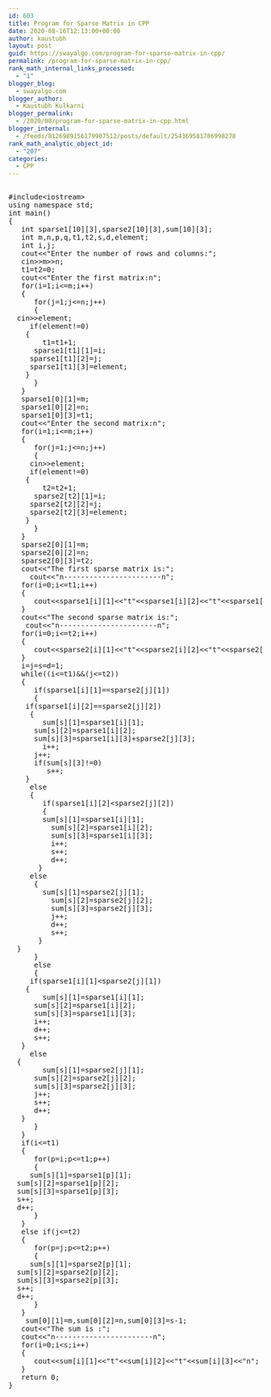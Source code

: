 ```yaml
---
id: 603
title: Program for Sparse Matrix in CPP
date: 2020-08-16T12:13:00+00:00
author: kaustubh
layout: post
guid: https://swayalgo.com/program-for-sparse-matrix-in-cpp/
permalink: /program-for-sparse-matrix-in-cpp/
rank_math_internal_links_processed:
  - "1"
blogger_blog:
  - swayalgo.com
blogger_author:
  - Kaustubh Kulkarni
blogger_permalink:
  - /2020/08/program-for-sparse-matrix-in-cpp.html
blogger_internal:
  - /feeds/8126989156179907512/posts/default/254369581786998278
rank_math_analytic_object_id:
  - "207"
categories:
  - CPP
---
```

<pre><br />#include&lt;iostream><br />using namespace std; <br />int main()<br />{<br />   int sparse1[10][3],sparse2[10][3],sum[10][3];<br />   int m,n,p,q,t1,t2,s,d,element;<br />   int i,j;<br />   cout&lt;&lt;"Enter the number of rows and columns:";<br />   cin>>m>>n;<br />   t1=t2=0;<br />   cout&lt;&lt;"Enter the first matrix:n";<br />   for(i=1;i&lt;=m;i++)<br />   {<br />      for(j=1;j&lt;=n;j++)<br />      {<br />	 cin>>element;<br />	 if(element!=0)<br />	 {<br />	    t1=t1+1;<br />	    sparse1[t1][1]=i;<br />	    sparse1[t1][2]=j;<br />	    sparse1[t1][3]=element;<br />	 }<br />      }<br />   }<br />   sparse1[0][1]=m;<br />   sparse1[0][2]=n;<br />   sparse1[0][3]=t1;<br />   cout&lt;&lt;"Enter the second matrix:n";<br />   for(i=1;i&lt;=m;i++)<br />   {<br />      for(j=1;j&lt;=n;j++)<br />      {<br />	 cin>>element;<br />	 if(element!=0)<br />	 {<br />	    t2=t2+1;<br />	    sparse2[t2][1]=i;<br />	    sparse2[t2][2]=j;<br />	    sparse2[t2][3]=element;<br />	 }<br />      }<br />   }<br />   sparse2[0][1]=m;<br />   sparse2[0][2]=n;<br />   sparse2[0][3]=t2;<br />   cout&lt;&lt;"The first sparse matrix is:";<br />     cout&lt;&lt;"n-----------------------n";<br />   for(i=0;i&lt;=t1;i++)<br />   {<br />      cout&lt;&lt;sparse1[i][1]&lt;&lt;"t"&lt;&lt;sparse1[i][2]&lt;&lt;"t"&lt;&lt;sparse1[i][3]&lt;&lt;"n";<br />   }<br />   cout&lt;&lt;"The second sparse matrix is:";<br />    cout&lt;&lt;"n-----------------------n";<br />   for(i=0;i&lt;=t2;i++)<br />   {<br />      cout&lt;&lt;sparse2[i][1]&lt;&lt;"t"&lt;&lt;sparse2[i][2]&lt;&lt;"t"&lt;&lt;sparse2[i][3]&lt;&lt;"n";<br />   }<br />   i=j=s=d=1;<br />   while((i&lt;=t1)&&(j&lt;=t2))<br />   {<br />      if(sparse1[i][1]==sparse2[j][1])    <br />      {<br />	 if(sparse1[i][2]==sparse2[j][2]) <br />	 {<br />	    sum[s][1]=sparse1[i][1];<br />	    sum[s][2]=sparse1[i][2];<br />	    sum[s][3]=sparse1[i][3]+sparse2[j][3];<br />	    i++;<br />	    j++;<br />	    if(sum[s][3]!=0)<br />	       s++;<br />	 }<br />	 else <br />	 {<br />	    if(sparse1[i][2]&lt;sparse2[j][2])<br />	    {<br />	       sum[s][1]=sparse1[i][1];<br />	       sum[s][2]=sparse1[i][2];<br />	       sum[s][3]=sparse1[i][3];<br />	       i++;<br />	       s++;<br />	       d++;<br />	    }<br />	    else<br />	    {<br />	       sum[s][1]=sparse2[j][1];<br />	       sum[s][2]=sparse2[j][2];<br />	       sum[s][3]=sparse2[j][3];<br />	       j++;<br />	       d++;<br />	       s++;<br />	    }<br />	 }<br />      }<br />      else  <br />      {<br />	 if(sparse1[i][1]&lt;sparse2[j][1])<br />	 {<br />	    sum[s][1]=sparse1[i][1];<br />	    sum[s][2]=sparse1[i][2];<br />	    sum[s][3]=sparse1[i][3];<br />	    i++;<br />	    d++;<br />	    s++;<br />	 }<br />	 else<br />	 {<br />	    sum[s][1]=sparse2[j][1];<br />	    sum[s][2]=sparse2[j][2];<br />	    sum[s][3]=sparse2[j][3];<br />	    j++;<br />	    s++;<br />	    d++;<br />	 }<br />      }<br />   }<br />   if(i&lt;=t1)<br />   {<br />      for(p=i;p&lt;=t1;p++)<br />      {<br />	 sum[s][1]=sparse1[p][1];<br />	 sum[s][2]=sparse1[p][2];<br />	 sum[s][3]=sparse1[p][3];<br />	 s++;<br />	 d++;<br />      }<br />   }<br />   else if(j&lt;=t2)<br />   {<br />      for(p=j;p&lt;=t2;p++)<br />      {<br />	 sum[s][1]=sparse2[p][1];<br />	 sum[s][2]=sparse2[p][2];<br />	 sum[s][3]=sparse2[p][3];<br />	 s++;<br />	 d++;<br />      }<br />   }<br />    sum[0][1]=m,sum[0][2]=n,sum[0][3]=s-1;<br />   cout&lt;&lt;"The sum is :";<br />   cout&lt;&lt;"n-----------------------n";<br />   for(i=0;i&lt;s;i++)<br />   {<br />      cout&lt;&lt;sum[i][1]&lt;&lt;"t"&lt;&lt;sum[i][2]&lt;&lt;"t"&lt;&lt;sum[i][3]&lt;&lt;"n";<br />   }<br />   return 0;<br />}<br /><br /><br /></pre>